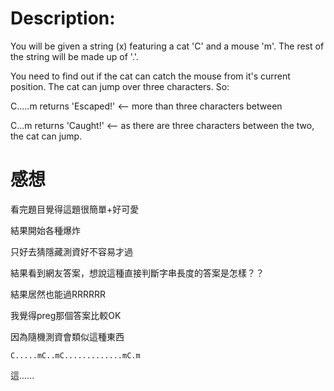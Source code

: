 # Description:


You will be given a string (x) featuring a cat 'C' and a mouse 'm'. The rest of the string will be made up of '.'.



You need to find out if the cat can catch the mouse from it's current position. The cat can jump over three characters. So:



C.....m returns 'Escaped!' <-- more than three characters between




C...m returns 'Caught!' <-- as there are three characters between the two, the cat can jump.


# 感想

看完題目覺得這題很簡單+好可愛

結果開始各種爆炸

只好去猜隱藏測資好不容易才過

結果看到網友答案，想說這種直接判斷字串長度的答案是怎樣？？

結果居然也能過RRRRRR

我覺得preg那個答案比較OK

因為隨機測資會類似這種東西

```
C.....mC..mC.............mC.m
```

這......